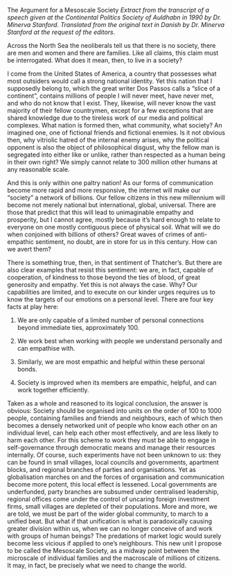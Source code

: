 The Argument for a Mesoscale Society
*Extract from the transcript of a speech given at the Continental Politics Society of Auldhabn in 1990 by Dr. Minerva Stanford. Translated from the original text in Danish by Dr. Minerva Stanford at the request of the editors.*

Across the North Sea the neoliberals tell us that there is no society, there are men and women and there are families. Like all claims, this claim must be interrogated. What does it mean, then, to live in a society?

I come from the United States of America, a country that possesses what most outsiders would call a strong national identity. Yet this nation that I supposedly belong to, which the great writer Dos Passos calls a “slice of a continent”, contains millions of people I will never meet, have never met, and who do not know that I exist. They, likewise, will never know the vast majority of their fellow countrymen, except for a few exceptions that are shared knowledge due to the tireless work of our media and political complexes. What nation is formed then, what community, what society? An imagined one, one of fictional friends and fictional enemies. Is it not obvious then, why vitriolic hatred of the internal enemy arises, why the political opponent is also the object of philosophical disgust, why the fellow man is segregated into either like or unlike, rather than respected as a human being in their own right? We simply cannot relate to 300 million other humans at any reasonable scale.

And this is only within one paltry nation! As our forms of communication become more rapid and more responsive, the internet will make our “society” a network of billions. Our fellow citizens in this new millennium will become not merely national but international, global, universal. There are those that predict that this will lead to unimaginable empathy and prosperity, but I cannot agree, mostly because it’s hard enough to relate to everyone on one mostly contiguous piece of physical soil. What will we do when conjoined with billions of others? Great waves of crimes of anti-empathic sentiment, no doubt, are in store for us in this century. How can we avert them?

There is something true, then, in that sentiment of Thatcher’s. But there are also clear examples that resist this sentiment: we are, in fact, capable of cooperation, of kindness to those beyond the ties of blood, of great generosity and empathy. Yet this is not always the case. Why? Our capabilities are limited, and to execute on our kinder urges requires us to know the targets of our emotions on a personal level. There are four key facts at play here:

1. We are only capable of a limited number of personal connections beyond immediate ties, approximately 100.

2. We work best when working with people we understand personally and can empathise with.

3. Similarly, we are most empathic and helpful within these personal bonds.

4. Society is improved when its members are empathic, helpful, and can work together efficiently.

Taken as a whole and reasoned to its logical conclusion, the answer is obvious: Society should be organised into units on the order of 100 to 1000 people, containing families and friends and neighbours, each of which then becomes a densely networked unit of people who know each other on an individual level, can help each other most effectively, and are less likely to harm each other. For this scheme to work they must be able to engage in self-governance through democratic means and manage their resources internally. Of course, such experiments have not been unknown to us: they can be found in small villages, local councils and governments, apartment blocks, and regional branches of parties and organisations. Yet as globalisation marches on and the forces of organisation and communication become more potent, this local effect is lessened. Local governments are underfunded, party branches are subsumed under centralised leadership, regional offices come under the control of uncaring foreign investment firms, small villages are depleted of their populations. More and more, we are told, we must be part of the wider global community, to march to a unified beat. But what if that unification is what is paradoxically causing greater division within us, when we can no longer conceive of and work with groups of human beings? The predations of market logic would surely become less vicious if applied to one’s neighbours. This new unit I propose to be called the Mesoscale Society, as a midway point between the microscale of individual families and the macroscale of millions of citizens. It may, in fact, be precisely what we need to change the world.
